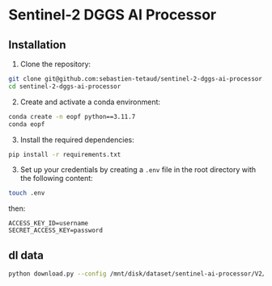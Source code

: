 # Sentinel-2 DGGS AI Processor


## Installation

1. Clone the repository:

```bash
git clone git@github.com:sebastien-tetaud/sentinel-2-dggs-ai-processor.git
cd sentinel-2-dggs-ai-processor
```

2. Create and activate a conda environment:

```bash
conda create -n eopf python==3.11.7
conda eopf
```

3. Install the required dependencies:

```bash
pip install -r requirements.txt
```

3. Set up your credentials by creating a `.env` file in the root directory with the following content:

```bash
touch .env
```
then:

```
ACCESS_KEY_ID=username
SECRET_ACCESS_KEY=password
```

## dl data
```bash
python download.py --config /mnt/disk/dataset/sentinel-ai-processor/V2/config_20250418_134103.yaml --l1c-csv /mnt/disk/dataset/sentinel-ai-processor/V2/input_l1c.csv --l2a-csv /mnt/disk/dataset/sentinel-ai-processor/V2/output_l2a.csv
```
